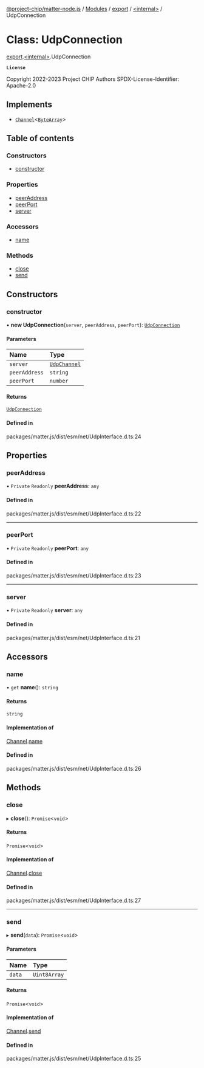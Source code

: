 [@project-chip/matter-node.js](../README.md) / [Modules](../modules.md) / [export](../modules/export.md) / [\<internal\>](../modules/export._internal_.md) / UdpConnection

# Class: UdpConnection

[export](../modules/export.md).[\<internal\>](../modules/export._internal_.md).UdpConnection

**`License`**

Copyright 2022-2023 Project CHIP Authors
SPDX-License-Identifier: Apache-2.0

## Implements

- [`Channel`](../interfaces/exports_common.Channel.md)\<[`ByteArray`](../modules/util_export.md#bytearray-1)\>

## Table of contents

### Constructors

- [constructor](export._internal_.UdpConnection.md#constructor)

### Properties

- [peerAddress](export._internal_.UdpConnection.md#peeraddress)
- [peerPort](export._internal_.UdpConnection.md#peerport)
- [server](export._internal_.UdpConnection.md#server)

### Accessors

- [name](export._internal_.UdpConnection.md#name)

### Methods

- [close](export._internal_.UdpConnection.md#close)
- [send](export._internal_.UdpConnection.md#send)

## Constructors

### constructor

• **new UdpConnection**(`server`, `peerAddress`, `peerPort`): [`UdpConnection`](export._internal_.UdpConnection.md)

#### Parameters

| Name | Type |
| :------ | :------ |
| `server` | [`UdpChannel`](../interfaces/net_export.UdpChannel.md) |
| `peerAddress` | `string` |
| `peerPort` | `number` |

#### Returns

[`UdpConnection`](export._internal_.UdpConnection.md)

#### Defined in

packages/matter.js/dist/esm/net/UdpInterface.d.ts:24

## Properties

### peerAddress

• `Private` `Readonly` **peerAddress**: `any`

#### Defined in

packages/matter.js/dist/esm/net/UdpInterface.d.ts:22

___

### peerPort

• `Private` `Readonly` **peerPort**: `any`

#### Defined in

packages/matter.js/dist/esm/net/UdpInterface.d.ts:23

___

### server

• `Private` `Readonly` **server**: `any`

#### Defined in

packages/matter.js/dist/esm/net/UdpInterface.d.ts:21

## Accessors

### name

• `get` **name**(): `string`

#### Returns

`string`

#### Implementation of

[Channel](../interfaces/exports_common.Channel.md).[name](../interfaces/exports_common.Channel.md#name)

#### Defined in

packages/matter.js/dist/esm/net/UdpInterface.d.ts:26

## Methods

### close

▸ **close**(): `Promise`\<`void`\>

#### Returns

`Promise`\<`void`\>

#### Implementation of

[Channel](../interfaces/exports_common.Channel.md).[close](../interfaces/exports_common.Channel.md#close)

#### Defined in

packages/matter.js/dist/esm/net/UdpInterface.d.ts:27

___

### send

▸ **send**(`data`): `Promise`\<`void`\>

#### Parameters

| Name | Type |
| :------ | :------ |
| `data` | `Uint8Array` |

#### Returns

`Promise`\<`void`\>

#### Implementation of

[Channel](../interfaces/exports_common.Channel.md).[send](../interfaces/exports_common.Channel.md#send)

#### Defined in

packages/matter.js/dist/esm/net/UdpInterface.d.ts:25
